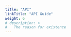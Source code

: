 ```yaml
---
title: "API"
linkTitle: "API Guide"
weight: 6
# description: >
#   The reason for existence
---
```

